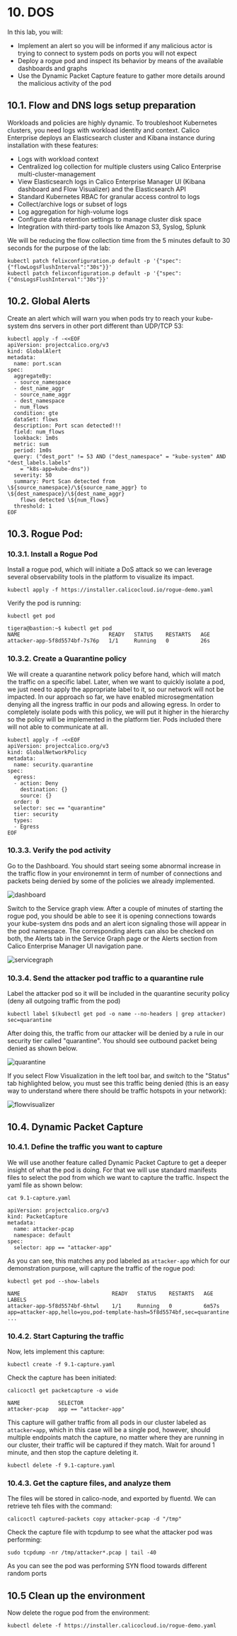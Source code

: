 # 10. DOS

In this lab, you will: 
- Implement an alert so you will be informed if any malicious actor is trying to connect to system pods on ports you will not expect 
- Deploy a rogue pod and inspect its behavior by means of the available dashboards and graphs 
- Use the Dynamic Packet Capture feature to gather more details around the malicious activity of the pod 

## 10.1. Flow and DNS logs setup preparation

Workloads and policies are highly dynamic. To troubleshoot Kubernetes clusters, you need logs with workload identity and context. Calico Enterprise deploys an Elasticsearch cluster and Kibana instance during installation with these features:

* Logs with workload context
* Centralized log collection for multiple clusters using Calico Enterprise multi-cluster-management
* View Elasticsearch logs in Calico Enterprise Manager UI (Kibana dashboard and Flow Visualizer) and the Elasticsearch API
* Standard Kubernetes RBAC for granular access control to logs
* Collect/archive logs or subset of logs
* Log aggregation for high-volume logs
* Configure data retention settings to manage cluster disk space
* Integration with third-party tools like Amazon S3, Syslog, Splunk

We will be reducing the flow collection time from the 5 minutes default to 30 seconds for the purpose of the lab:

```
kubectl patch felixconfiguration.p default -p '{"spec":{"flowLogsFlushInterval":"30s"}}'
kubectl patch felixconfiguration.p default -p '{"spec":{"dnsLogsFlushInterval":"30s"}}'
```

## 10.2. Global Alerts

Create an alert which will warn you when pods try to reach your kube-system dns servers in other port different than UDP/TCP 53:

```
kubectl apply -f -<<EOF
apiVersion: projectcalico.org/v3
kind: GlobalAlert
metadata:
  name: port.scan
spec:
  aggregateBy:
  - source_namespace
  - dest_name_aggr
  - source_name_aggr
  - dest_namespace
  - num_flows
  condition: gte
  dataSet: flows
  description: Port scan detected!!!
  field: num_flows
  lookback: 1m0s
  metric: sum
  period: 1m0s
  query: ("dest_port" != 53 AND ("dest_namespace" = "kube-system" AND "dest_labels.labels"
    = "k8s-app=kube-dns"))
  severity: 50
  summary: Port Scan detected from \${source_namespace}/\${source_name_aggr} to \${dest_namespace}/\${dest_name_aggr}
    flows detected \${num_flows}
  threshold: 1
EOF
```

## 10.3. Rogue Pod:

### 10.3.1. Install a Rogue Pod

Install a rogue pod, which will initiate a DoS attack so we can leverage several observability tools in the platform to visualize its impact.

```
kubectl apply -f https://installer.calicocloud.io/rogue-demo.yaml
```

Verify the pod is running:

```
kubectl get pod
```
```
tigera@bastion:~$ kubectl get pod
NAME                            READY   STATUS    RESTARTS   AGE
attacker-app-5f8d5574bf-7s76p   1/1     Running   0          26s
```

### 10.3.2. Create a Quarantine policy

We will create a quarantine network policy before hand, which will match the traffic on a specific label. Later, when we want to quickly isolate a pod, we just need to apply the appropriate label to it, so our network will not be impacted. In our approach so far, we have enabled microsegmentation denying all the ingress traffic in our pods and allowing egress. In order to completely isolate pods with this policy, we will put it higher in the hierarchy so the policy will be implemented in the platform tier. Pods included there will not able to communicate at all.

```
kubectl apply -f -<<EOF
apiVersion: projectcalico.org/v3
kind: GlobalNetworkPolicy
metadata:
  name: security.quarantine
spec:
  egress:
  - action: Deny
    destination: {}
    source: {}
  order: 0
  selector: sec == "quarantine"
  tier: security
  types:
  - Egress
EOF
```

### 10.3.3. Verify the pod activity

Go to the Dashboard. You should start seeing some abnormal increase in the traffic flow in your environemnt in term of number of connections and packets being denied by some of the policies we already implemented.

![dashboard](img/10.1-dashboard.png)

Switch to the Service graph view. After a couple of minutes of starting the rogue pod, you should be able to see it is opening connections towards your kube-system dns pods and an alert icon signaling those will appear in the pod namespace. The corresponding alerts can also be checked on both, the Alerts tab in the Service Graph page or the Alerts section from Calico Enterprise Manager UI navigation pane.

![servicegraph](img/10.2-servicegraph.png)

### 10.3.4. Send the attacker pod traffic to a quarantine rule

Label the attacker pod so it will be included in the quarantine security policy (deny all outgoing traffic from the pod)

```
kubectl label $(kubectl get pod -o name --no-headers | grep attacker) sec=quarantine
```

After doing this, the traffic from our attacker will be denied by a rule in our security tier called "quarantine". You should see outbound packet being denied as shown below.

![quarantine](img/10.3-quarantine.png)

If you select Flow Visualization in the left tool bar, and switch to the "Status" tab highlighted below, you must see this traffic being denied (this is an easy way to understand where there should be traffic hotspots in your network):

![flowvisualizer](img/10.3-flowvisualizer.png)

## 10.4. Dynamic Packet Capture

### 10.4.1. Define the traffic you want to capture

We will use another feature called Dynamic Packet Capture to get a deeper insight of what the pod is doing. For that we will use standard manifests files to select the pod from which we want to capture the traffic. Inspect the yaml file as shown below:

```
cat 9.1-capture.yaml
```
```
apiVersion: projectcalico.org/v3
kind: PacketCapture
metadata:
  name: attacker-pcap
  namespace: default
spec:
  selector: app == "attacker-app"
```

As you can see, this matches any pod labeled as `attacker-app` which for our demonstration purpose, will capture the traffic of the rogue pod:

```
kubectl get pod --show-labels
```
```
NAME                             READY   STATUS    RESTARTS   AGE     LABELS
attacker-app-5f8d5574bf-6htwl    1/1     Running   0          6m57s   app=attacker-app,hello=you,pod-template-hash=5f8d5574bf,sec=quarantine
...
```

### 10.4.2. Start Capturing the traffic

Now, lets implement this capture:

```
kubectl create -f 9.1-capture.yaml
```

Check the capture has been initiated:

```
calicoctl get packetcapture -o wide
```
```
NAME            SELECTOR                
attacker-pcap   app == "attacker-app"   
```

This capture will gather traffic from all pods in our cluster labeled as `attacker=app`, which in this case will be a single pod, however, should multiple endpoints match the capture, no matter where they are running in our cluster, their traffic will be captured if they match. Wait for around 1 minute, and then stop the capture deleting it.

```
kubectl delete -f 9.1-capture.yaml
```

### 10.4.3. Get the capture files, and analyze them

The files will be stored in calico-node, and exported by fluentd. We can retrieve teh files with the command:

```
calicoctl captured-packets copy attacker-pcap -d "/tmp"
```

Check the capture file with tcpdump to see what the attacker pod was performing:

```
sudo tcpdump -nr /tmp/attacker*.pcap | tail -40
```

As you can see the pod was performing SYN flood towards different random ports

## 10.5 Clean up the environment

Now delete the rogue pod from the environment:

```
kubectl delete -f https://installer.calicocloud.io/rogue-demo.yaml
```
